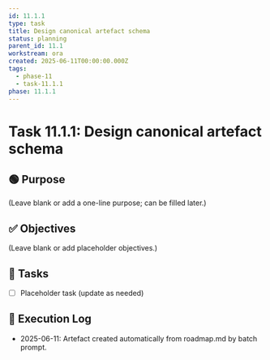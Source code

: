 ```yaml
---
id: 11.1.1
type: task
title: Design canonical artefact schema
status: planning
parent_id: 11.1
workstream: ora
created: 2025-06-11T00:00:00.000Z
tags:
  - phase-11
  - task-11.1.1
phase: 11.1.1
---
```


# Task 11.1.1: Design canonical artefact schema

## 🟢 Purpose

(Leave blank or add a one-line purpose; can be filled later.)

## ✅ Objectives

(Leave blank or add placeholder objectives.)

## 🔨 Tasks

- [ ] Placeholder task (update as needed)

## 🧾 Execution Log

- 2025-06-11: Artefact created automatically from roadmap.md by batch prompt.
